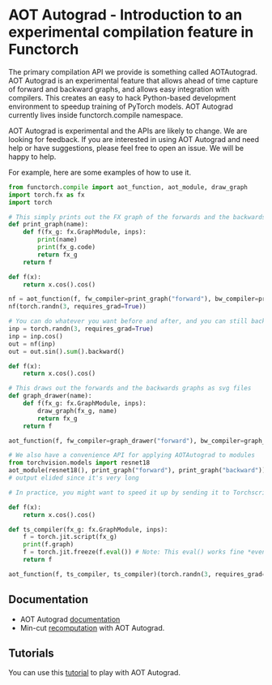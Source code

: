 # AOT Autograd - Introduction to an experimental compilation feature in Functorch

The primary compilation API we provide is something called AOTAutograd. AOT
Autograd is an experimental feature that allows ahead of time capture of forward
and backward graphs, and allows easy integration with compilers. This creates an
easy to hack Python-based development environment to speedup training of PyTorch
models. AOT Autograd currently lives inside functorch.compile namespace.

AOT Autograd is experimental and the APIs are likely to change. We are looking
for feedback. If you are interested in using AOT Autograd and need help or have
suggestions, please feel free to open an issue. We will be happy to help.

For example, here are some examples of how to use it.
```python
from functorch.compile import aot_function, aot_module, draw_graph
import torch.fx as fx
import torch

# This simply prints out the FX graph of the forwards and the backwards
def print_graph(name):
    def f(fx_g: fx.GraphModule, inps):
        print(name)
        print(fx_g.code)
        return fx_g
    return f

def f(x):
    return x.cos().cos()

nf = aot_function(f, fw_compiler=print_graph("forward"), bw_compiler=print_graph("backward"))
nf(torch.randn(3, requires_grad=True))

# You can do whatever you want before and after, and you can still backprop through the function.
inp = torch.randn(3, requires_grad=True)
inp = inp.cos()
out = nf(inp)
out = out.sin().sum().backward()

def f(x):
    return x.cos().cos()

# This draws out the forwards and the backwards graphs as svg files
def graph_drawer(name):
    def f(fx_g: fx.GraphModule, inps):
        draw_graph(fx_g, name)
        return fx_g
    return f

aot_function(f, fw_compiler=graph_drawer("forward"), bw_compiler=graph_drawer("backward"))(torch.randn(3, requires_grad=True))

# We also have a convenience API for applying AOTAutograd to modules
from torchvision.models import resnet18
aot_module(resnet18(), print_graph("forward"), print_graph("backward"))(torch.randn(1,3,200,200))
# output elided since it's very long

# In practice, you might want to speed it up by sending it to Torchscript. You might also lower it to Torchscript before passing it to another compiler

def f(x):
    return x.cos().cos()

def ts_compiler(fx_g: fx.GraphModule, inps):
    f = torch.jit.script(fx_g)
    print(f.graph)
    f = torch.jit.freeze(f.eval()) # Note: This eval() works fine *even* though we're using this for training
    return f

aot_function(f, ts_compiler, ts_compiler)(torch.randn(3, requires_grad=True))
```

## Documentation
* AOT Autograd [documentation](https://pytorch.org/functorch/nightly/)
* Min-cut [recomputation](https://dev-discuss.pytorch.org/t/min-cut-optimal-recomputation-i-e-activation-checkpointing-with-aotautograd/467) with AOT Autograd.

## Tutorials
You can use this [tutorial](https://pytorch.org/functorch/nightly/tutorials/aot_autograd_optimizations.html) to play with AOT Autograd.
